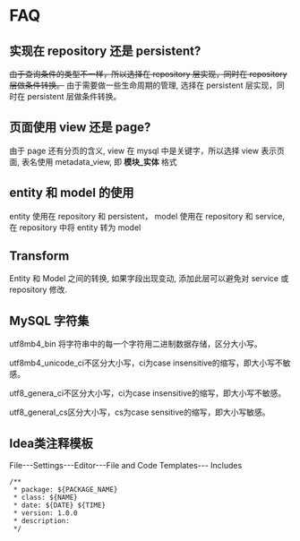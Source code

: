# FAQ

## 实现在 repository 还是 persistent?
~~由于查询条件的类型不一样，所以选择在 repository 层实现，同时在 repository 层做条件转换。~~
由于需要做一些生命周期的管理, 选择在 persistent 层实现，同时在 persistent 层做条件转换。

## 页面使用 view 还是 page?
由于 page 还有分页的含义, view 在 mysql 中是关键字，所以选择 view 表示页面, 表名使用 metadata_view, 即 **模块_实体** 格式

## entity 和 model 的使用
entity 使用在 repository 和 persistent， model 使用在 repository 和 service, 在 repository 中将 entity 转为 model

## Transform
Entity 和 Model 之间的转换, 如果字段出现变动, 添加此层可以避免对 service 或 repository 修改.

## MySQL 字符集
utf8mb4_bin 将字符串中的每一个字符用二进制数据存储，区分大小写。

utf8mb4_unicode_ci不区分大小写，ci为case insensitive的缩写，即大小写不敏感。

utf8_genera_ci不区分大小写，ci为case insensitive的缩写，即大小写不敏感。

utf8_general_cs区分大小写，cs为case sensitive的缩写，即大小写敏感。


## Idea类注释模板
File---Settings---Editor---File and Code Templates--- Includes
```
/**
 * package: ${PACKAGE_NAME}
 * class: ${NAME}
 * date: ${DATE} ${TIME}
 * version: 1.0.0
 * description:
 */
```
